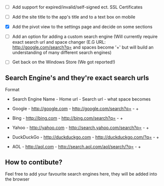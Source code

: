 - [ ] Add support for expired/invalid/self-signed ect. SSL Certificates
- [ ] Add the site title to the app's title and to a text box on mobile
- [x] Add the pivot view to the settings page and decide on some sections
- [ ] Add an option for adding a custom search engine (Will currently require exact search url and space changer (E.G URL: http://google.com/search?q= and spaces become '+' but will build an understanding of many different search engines)
- [ ] Get back on the Windows Store (We got reported!)


Search Engine's and they're exact search urls
---------------------------------------------
Format
- Search Engine Name - Home url - Search url - what space becomes

- Google - http://google.com - http://google.com/search?q= - +
- Bing - http://bing.com - http://bing.com/search?q= - +
- Yahoo - http://yahoo.com - http://search.yahoo.com/search?p= - +
- DuckDuckGo - http://duckduckgo.com - http://duckduckgo.com/?q= - +
- AOL - http://aol.com - http://search.aol.com/aol/search/?q= - +

How to contibute?
-----------------
Feel free to add your favourite search engines here, they will be added into the browser

